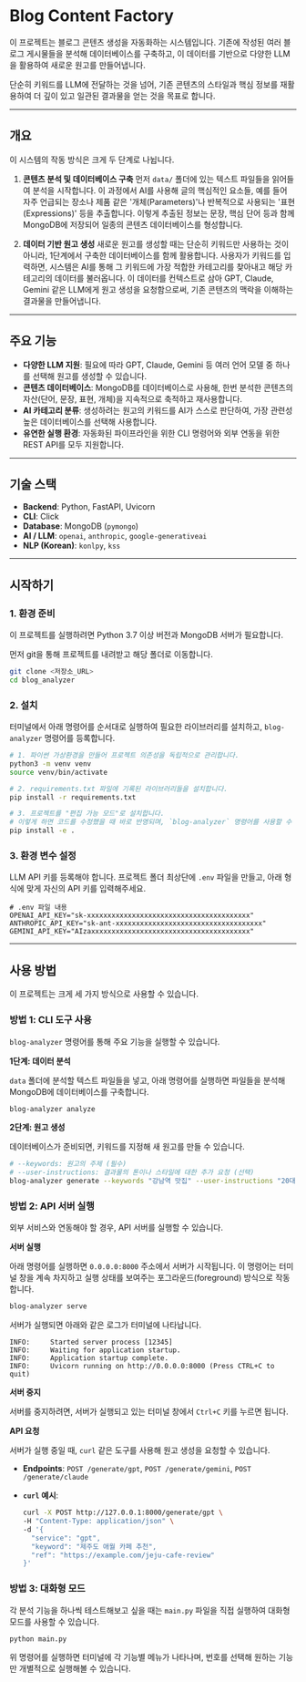 # Blog Content Factory

이 프로젝트는 블로그 콘텐츠 생성을 자동화하는 시스템입니다. 기존에 작성된 여러 블로그 게시물들을 분석해 데이터베이스를 구축하고, 이 데이터를 기반으로 다양한 LLM을 활용하여 새로운 원고를 만들어냅니다.

단순히 키워드를 LLM에 전달하는 것을 넘어, 기존 콘텐츠의 스타일과 핵심 정보를 재활용하여 더 깊이 있고 일관된 결과물을 얻는 것을 목표로 합니다.

---

## 개요

이 시스템의 작동 방식은 크게 두 단계로 나뉩니다.

1.  **콘텐츠 분석 및 데이터베이스 구축**
    먼저 `data/` 폴더에 있는 텍스트 파일들을 읽어들여 분석을 시작합니다. 이 과정에서 AI를 사용해 글의 핵심적인 요소들, 예를 들어 자주 언급되는 장소나 제품 같은 '개체(Parameters)'나 반복적으로 사용되는 '표현(Expressions)' 등을 추출합니다. 이렇게 추출된 정보는 문장, 핵심 단어 등과 함께 MongoDB에 저장되어 일종의 콘텐츠 데이터베이스를 형성합니다.

2.  **데이터 기반 원고 생성**
    새로운 원고를 생성할 때는 단순히 키워드만 사용하는 것이 아니라, 1단계에서 구축한 데이터베이스를 함께 활용합니다. 사용자가 키워드를 입력하면, 시스템은 AI를 통해 그 키워드에 가장 적합한 카테고리를 찾아내고 해당 카테고리의 데이터를 불러옵니다. 이 데이터를 컨텍스트로 삼아 GPT, Claude, Gemini 같은 LLM에게 원고 생성을 요청함으로써, 기존 콘텐츠의 맥락을 이해하는 결과물을 만들어냅니다.

---

## 주요 기능

-   **다양한 LLM 지원**: 필요에 따라 GPT, Claude, Gemini 등 여러 언어 모델 중 하나를 선택해 원고를 생성할 수 있습니다.
-   **콘텐츠 데이터베이스**: MongoDB를 데이터베이스로 사용해, 한번 분석한 콘텐츠의 자산(단어, 문장, 표현, 개체)을 지속적으로 축적하고 재사용합니다.
-   **AI 카테고리 분류**: 생성하려는 원고의 키워드를 AI가 스스로 판단하여, 가장 관련성 높은 데이터베이스를 선택해 사용합니다.
-   **유연한 실행 환경**: 자동화된 파이프라인을 위한 CLI 명령어와 외부 연동을 위한 REST API를 모두 지원합니다.

---

## 기술 스택

-   **Backend**: Python, FastAPI, Uvicorn
-   **CLI**: Click
-   **Database**: MongoDB (`pymongo`)
-   **AI / LLM**: `openai`, `anthropic`, `google-generativeai`
-   **NLP (Korean)**: `konlpy`, `kss`

---

## 시작하기

### 1. 환경 준비

이 프로젝트를 실행하려면 Python 3.7 이상 버전과 MongoDB 서버가 필요합니다.

먼저 git을 통해 프로젝트를 내려받고 해당 폴더로 이동합니다.

```bash
git clone <저장소_URL>
cd blog_analyzer
```

### 2. 설치

터미널에서 아래 명령어를 순서대로 실행하여 필요한 라이브러리를 설치하고, `blog-analyzer` 명령어를 등록합니다.

```bash
# 1. 파이썬 가상환경을 만들어 프로젝트 의존성을 독립적으로 관리합니다.
python3 -m venv venv
source venv/bin/activate

# 2. requirements.txt 파일에 기록된 라이브러리들을 설치합니다.
pip install -r requirements.txt

# 3. 프로젝트를 "편집 가능 모드"로 설치합니다.
# 이렇게 하면 코드를 수정했을 때 바로 반영되며, `blog-analyzer` 명령어를 사용할 수 있게 됩니다.
pip install -e .
```

### 3. 환경 변수 설정

LLM API 키를 등록해야 합니다. 프로젝트 폴더 최상단에 `.env` 파일을 만들고, 아래 형식에 맞게 자신의 API 키를 입력해주세요.

```
# .env 파일 내용
OPENAI_API_KEY="sk-xxxxxxxxxxxxxxxxxxxxxxxxxxxxxxxxxxxxxxxx"
ANTHROPIC_API_KEY="sk-ant-xxxxxxxxxxxxxxxxxxxxxxxxxxxxxxxxxxxx"
GEMINI_API_KEY="AIzaxxxxxxxxxxxxxxxxxxxxxxxxxxxxxxxxxxxxxxx"
```

---

## 사용 방법

이 프로젝트는 크게 세 가지 방식으로 사용할 수 있습니다.

### 방법 1: CLI 도구 사용

`blog-analyzer` 명령어를 통해 주요 기능을 실행할 수 있습니다.

**1단계: 데이터 분석**

`data` 폴더에 분석할 텍스트 파일들을 넣고, 아래 명령어를 실행하면 파일들을 분석해 MongoDB에 데이터베이스를 구축합니다.

```bash
blog-analyzer analyze
```

**2단계: 원고 생성**

데이터베이스가 준비되면, 키워드를 지정해 새 원고를 만들 수 있습니다.

```bash
# --keywords: 원고의 주제 (필수)
# --user-instructions: 결과물의 톤이나 스타일에 대한 추가 요청 (선택)
blog-analyzer generate --keywords "강남역 맛집" --user-instructions "20대 여성이 좋아할 만한 트렌디한 곳으로 추천해줘"
```

### 방법 2: API 서버 실행

외부 서비스와 연동해야 할 경우, API 서버를 실행할 수 있습니다.

**서버 실행**

아래 명령어를 실행하면 `0.0.0.0:8000` 주소에서 서버가 시작됩니다. 이 명령어는 터미널 창을 계속 차지하고 실행 상태를 보여주는 포그라운드(foreground) 방식으로 작동합니다.

```bash
blog-analyzer serve
```

서버가 실행되면 아래와 같은 로그가 터미널에 나타납니다.
```
INFO:     Started server process [12345]
INFO:     Waiting for application startup.
INFO:     Application startup complete.
INFO:     Uvicorn running on http://0.0.0.0:8000 (Press CTRL+C to quit)
```

**서버 중지**

서버를 중지하려면, 서버가 실행되고 있는 터미널 창에서 `Ctrl+C` 키를 누르면 됩니다.

**API 요청**

서버가 실행 중일 때, `curl` 같은 도구를 사용해 원고 생성을 요청할 수 있습니다.

-   **Endpoints**: `POST /generate/gpt`, `POST /generate/gemini`, `POST /generate/claude`
-   **`curl` 예시**:

    ```bash
    curl -X POST http://127.0.0.1:8000/generate/gpt \
    -H "Content-Type: application/json" \
    -d '{
      "service": "gpt",
      "keyword": "제주도 애월 카페 추천",
      "ref": "https://example.com/jeju-cafe-review"
    }'
    ```

### 방법 3: 대화형 모드

각 분석 기능을 하나씩 테스트해보고 싶을 때는 `main.py` 파일을 직접 실행하여 대화형 모드를 사용할 수 있습니다.

```bash
python main.py
```

위 명령어를 실행하면 터미널에 각 기능별 메뉴가 나타나며, 번호를 선택해 원하는 기능만 개별적으로 실행해볼 수 있습니다.
